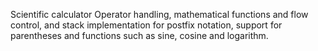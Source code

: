 Scientific calculator
Operator handling, mathematical functions and flow control, and stack implementation for postfix notation, support for parentheses and functions such as sine, cosine and logarithm.